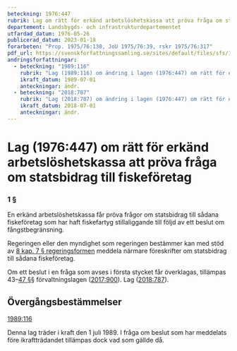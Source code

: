 ```yaml
---
beteckning: 1976:447
rubrik: Lag om rätt för erkänd arbetslöshetskassa att pröva fråga om statsbidrag till fiskeföretag
departement: Landsbygds- och infrastrukturdepartementet
utfardad_datum: 1976-05-26
publicerad_datum: 2023-01-18
forarbeten: "Prop. 1975/76:130, JoU 1975/76:39, rskr 1975/76:317"
pdf_url: https://svenskforfattningssamling.se/sites/default/files/sfs/1976-05/SFS1976-447.pdf
andringsforfattningar:
  - beteckning: "1989:116"
    rubrik: "Lag (1989:116) om ändring i lagen (1976:447) om rätt för erkänd arbetslöshetskassa att pröva fråga om stats- bidrag till fiskeföretag"
    ikraft_datum: 1989-07-01
    anteckningar: ändr.
  - beteckning: "2018:787"
    rubrik: "Lag (2018:787) om ändring i lagen (1976:447) om rätt för erkänd arbetslöshetskassa att pröva fråga om statsbidrag till fiskeföretag"
    ikraft_datum: 2018-07-01
    anteckningar: ändr.
---
```


# Lag (1976:447) om rätt för erkänd arbetslöshetskassa att pröva fråga om statsbidrag till fiskeföretag

### 1 §

En erkänd arbetslöshetskassa får pröva frågor om statsbidrag till sådana fiskeföretag som har haft fiskefartyg stillaliggande till följd av ett beslut om fångstbegränsning.

Regeringen eller den myndighet som regeringen bestämmer kan med stöd av [8 kap. 7 § regeringsformen](https://selex.se/eli/sfs/1974/152#kap8.7) meddela närmare föreskrifter om statsbidrag till sådana fiskeföretag.

Om ett beslut i en fråga som avses i första stycket får överklagas, tillämpas 43–[47 §](#47)§ förvaltningslagen ([2017:900](https://selex.se/eli/sfs/2017/900)). Lag ([2018:787](https://selex.se/eli/sfs/2018/787)).

## Övergångsbestämmelser

[1989:116](https://selex.se/eli/sfs/1989/116)

Denna lag träder i kraft den 1 juli 1989. I fråga om beslut som har meddelats före ikraftträdandet tillämpas dock vad som gällde då.